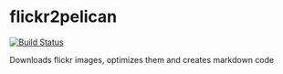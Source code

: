 # flickr2pelican
[![Build Status](https://travis-ci.org/xsteadfastx/flickr2pelican.svg?branch=master)](https://travis-ci.org/xsteadfastx/flickr2pelican)

Downloads flickr images, optimizes them and creates markdown code
